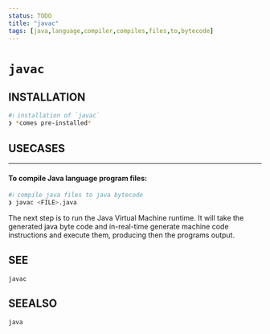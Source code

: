 ```yaml
---
status: TODO
title: "javac"
tags: [java,language,compiler,compiles,files,to,bytecode]
---
```


# `javac`

## INSTALLATION


```bash
#ℹ︎ installation of `javac`
❯ *comes pre-installed*
```


## USECASES

----
#### To compile Java language program files:


```bash
#ℹ︎ compile java files to java bytecode
❯ javac <FILE>.java
```


The next step is to run the Java Virtual Machine runtime. It will take the generated java byte code and in-real-time generate machine code instructions and execute them, producing then the programs output.


## SEE

    javac

## SEEALSO

    java

